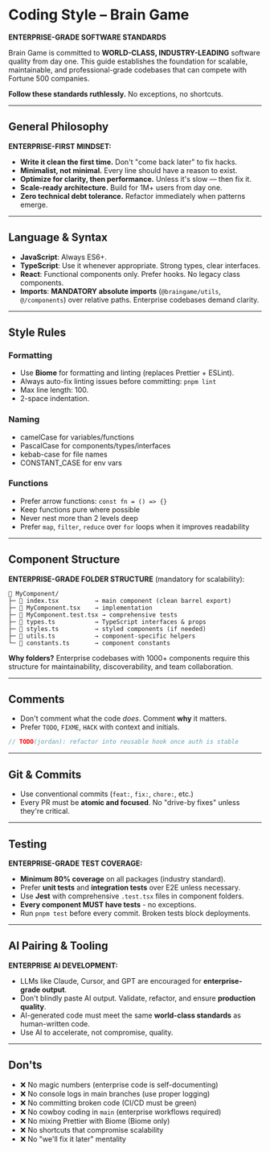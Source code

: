 # Coding Style – Brain Game

**ENTERPRISE-GRADE SOFTWARE STANDARDS**

Brain Game is committed to **WORLD-CLASS, INDUSTRY-LEADING** software quality from day one. This guide establishes the foundation for scalable, maintainable, and professional-grade codebases that can compete with Fortune 500 companies.

**Follow these standards ruthlessly.** No exceptions, no shortcuts.

---

## General Philosophy

**ENTERPRISE-FIRST MINDSET:**
- **Write it clean the first time.** Don't "come back later" to fix hacks.  
- **Minimalist, not minimal.** Every line should have a reason to exist.
- **Optimize for clarity, then performance.** Unless it's slow — then fix it.
- **Scale-ready architecture.** Build for 1M+ users from day one.
- **Zero technical debt tolerance.** Refactor immediately when patterns emerge.

---

## Language & Syntax

- **JavaScript**: Always ES6+.
- **TypeScript**: Use it whenever appropriate. Strong types, clear interfaces.
- **React**: Functional components only. Prefer hooks. No legacy class components.
- **Imports**: **MANDATORY absolute imports** (`@braingame/utils`, `@/components`) over relative paths. Enterprise codebases demand clarity.

---

## Style Rules

### Formatting

- Use **Biome** for formatting and linting (replaces Prettier + ESLint).
- Always auto-fix linting issues before committing: `pnpm lint`
- Max line length: 100.
- 2-space indentation.

### Naming

- camelCase for variables/functions  
- PascalCase for components/types/interfaces  
- kebab-case for file names  
- CONSTANT_CASE for env vars

### Functions

- Prefer arrow functions: `const fn = () => {}`  
- Keep functions pure where possible  
- Never nest more than 2 levels deep  
- Prefer `map`, `filter`, `reduce` over `for` loops when it improves readability

---

## Component Structure

**ENTERPRISE-GRADE FOLDER STRUCTURE** (mandatory for scalability):

```
📁 MyComponent/
├─ 📄 index.tsx          → main component (clean barrel export)
├─ 📄 MyComponent.tsx    → implementation
├─ 📄 MyComponent.test.tsx → comprehensive tests
├─ 📄 types.ts           → TypeScript interfaces & props
├─ 📄 styles.ts          → styled components (if needed)
├─ 📄 utils.ts           → component-specific helpers
└─ 📄 constants.ts       → component constants
```

**Why folders?** Enterprise codebases with 1000+ components require this structure for maintainability, discoverability, and team collaboration.

---

## Comments

- Don't comment what the code *does*. Comment **why** it matters.  
- Prefer `TODO`, `FIXME`, `HACK` with context and initials.

```ts
// TODO(jordan): refactor into reusable hook once auth is stable
```

---

## Git & Commits

- Use conventional commits (`feat:`, `fix:`, `chore:`, etc.)
- Every PR must be **atomic and focused**. No "drive-by fixes" unless they're critical.

---

## Testing

**ENTERPRISE-GRADE TEST COVERAGE:**
- **Minimum 80% coverage** on all packages (industry standard).
- Prefer **unit tests** and **integration tests** over E2E unless necessary.
- Use **Jest** with comprehensive `.test.tsx` files in component folders.
- **Every component MUST have tests** - no exceptions.
- Run `pnpm test` before every commit. Broken tests block deployments.

---

## AI Pairing & Tooling

**ENTERPRISE AI DEVELOPMENT:**
- LLMs like Claude, Cursor, and GPT are encouraged for **enterprise-grade output**.  
- Don't blindly paste AI output. Validate, refactor, and ensure **production quality**.
- AI-generated code must meet the same **world-class standards** as human-written code.
- Use AI to accelerate, not compromise, quality.

---

## Don'ts

- ❌ No magic numbers (enterprise code is self-documenting)
- ❌ No console logs in main branches (use proper logging)
- ❌ No committing broken code (CI/CD must be green)
- ❌ No cowboy coding in `main` (enterprise workflows required)
- ❌ No mixing Prettier with Biome (Biome only)
- ❌ No shortcuts that compromise scalability
- ❌ No "we'll fix it later" mentality